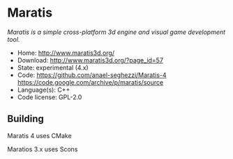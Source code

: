 # Maratis

_Maratis is a simple cross-platform 3d engine and visual game development tool._

- Home: http://www.maratis3d.org/
- Download: http://www.maratis3d.org/?page_id=57
- State: experimental (4.x)
- Code: https://github.com/anael-seghezzi/Maratis-4 https://code.google.com/archive/p/maratis/source
- Language(s): C++
- Code license: GPL-2.0

## Building

Maratis 4 uses CMake

Maratios 3.x uses Scons

